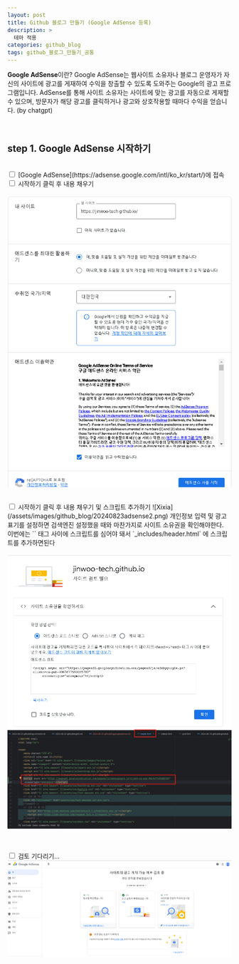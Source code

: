```yaml
---
layout: post
title: Github 블로그 만들기 (Google AdSense 등록)
description: >
  테마 적용
categories: github_blog
tags: github_블로그_만들기_공통
---
```

**Google AdSense**이란?
Google AdSense는 웹사이트 소유자나 블로그 운영자가 자신의 사이트에 광고를 게재하여 수익을 창출할 수 있도록 도와주는 Google의 광고 프로그램입니다. 
AdSense를 통해 사이트 소유자는 사이트에 맞는 광고를 자동으로 게재할 수 있으며, 방문자가 해당 광고를 클릭하거나 광고와 상호작용할 때마다 수익을 얻습니다. (by chatgpt)

<br>

<h2>
    <span class = "jjw_h2_style">step 1. Google AdSense 시작하기 </span>
</h2>
<br>
<input type="checkbox">  [Google AdSense](https://adsense.google.com/intl/ko_kr/start/)에 접속
<br>
<input type="checkbox">  시작하기 클릭 후 내용 채우기  

![Xixia](/assets/images/github_blog/20240823adsense.png)

<br>
<input type="checkbox">  시작하기 클릭 후 내용 채우기 및 스크립트 추가하기 
![Xixia](/assets/images/github_blog/20240823adsense2.png)
개인정보 입력 및 광고 표기를 설정하면 검색엔진 설정했을 때와 마찬가지로 사이트 소유권을 확인해야한다. <br>
이번에는 `<head></head>` 태그 사이에 스크립트를 심어야 돼서 `_includes/header.html` 에 스크립트를 추가하면된다
<br>

![Xixia](/assets/images/github_blog/20240823adsense3.png)
![Xixia](/assets/images/github_blog/20240823adsense4.png)

<br><br>
<input type="checkbox">  검토 기다리기...
![Xixia](/assets/images/github_blog/20240823adsense5.png)

